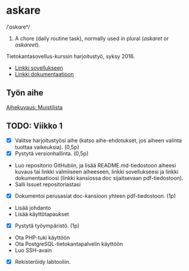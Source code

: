 # askare
/ˈɑskɑreˣ/

1. A chore (daily routine task), normally used in plural (*askaret* or *askareet*).

Tietokantasovellus-kurssin harjoitustyö, syksy 2016.

* [Linkki sovellukseen](https://milo.users.cs.helsinki.fi/askare/)
* [Linkki dokumentaatioon](https://github.com/lopossumi/askare-tsoha/blob/master/doc/askare_dokumentaatio.md.pdf)

## Työn aihe

[Aihekuvaus: Muistilista](http://advancedkittenry.github.io/suunnittelu_ja_tyoymparisto/aiheet/Muistilista.html)

## TODO: Viikko 1

- [x] Valitse harjoitustyösi aihe (katso aihe-ehdotukset, jos aiheen valinta tuottaa vaikeuksia). (0,5p)
- [x] Pystytä versionhallinta. (0,5p)
* Luo repositorio GitHubiin, ja lisää README.md-tiedostoon aiheesi kuvaus tai linkki valmiiseen aiheeseen, linkki sovellukseesi ja linkki dokumentaatioosi (linkki kansiossa doc sijaitsevaan pdf-tiedostoon).
* Salli Issuet repositoriastasi
- [x] Dokumentoi perusasiat doc-kansioon yhteen pdf-tiedostoon. (1p)
* Lisää johdanto
* Lisää käyttötapaukset
- [x] Pystytä työympäristö. (1p)
* Ota PHP-tuki käyttöön
* Ota PostgreSQL-tietokantapalvelin käyttöön
* Luo SSH-avain
- [x] Rekisteröidy labtooliin.
